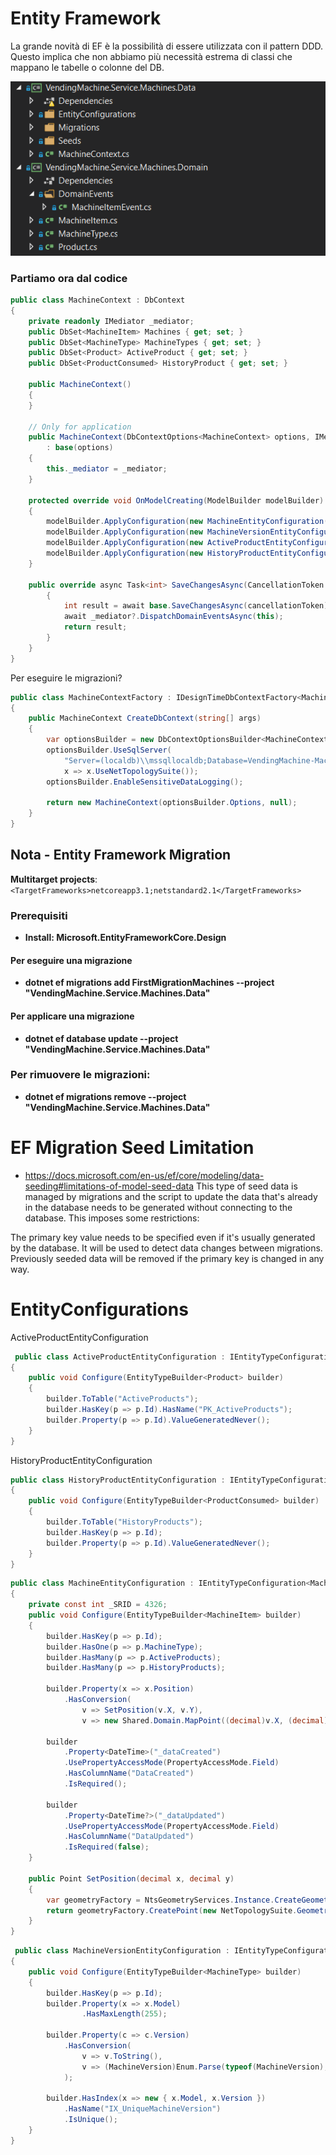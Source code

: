 # Entity Framework
La grande novità di EF è la possibilità di essere utilizzata con il pattern DDD.
Questo implica che non abbiamo più necessità estrema di classi che mappano le tabelle o colonne del DB.

![02-EF](./assets/02-EF.png)

### Partiamo ora dal codice

```cs
public class MachineContext : DbContext
{
    private readonly IMediator _mediator;
    public DbSet<MachineItem> Machines { get; set; }
    public DbSet<MachineType> MachineTypes { get; set; }
    public DbSet<Product> ActiveProduct { get; set; }
    public DbSet<ProductConsumed> HistoryProduct { get; set; }

    public MachineContext()
    {
    }

    // Only for application
    public MachineContext(DbContextOptions<MachineContext> options, IMediator _mediator)
        : base(options)
    {
        this._mediator = _mediator;
    }

    protected override void OnModelCreating(ModelBuilder modelBuilder)
    {
        modelBuilder.ApplyConfiguration(new MachineEntityConfiguration());
        modelBuilder.ApplyConfiguration(new MachineVersionEntityConfiguration());
        modelBuilder.ApplyConfiguration(new ActiveProductEntityConfiguration());
        modelBuilder.ApplyConfiguration(new HistoryProductEntityConfiguration());
    }
    
    public override async Task<int> SaveChangesAsync(CancellationToken cancellationToken = default)
        {
            int result = await base.SaveChangesAsync(cancellationToken);
            await _mediator?.DispatchDomainEventsAsync(this);
            return result;
        }
    }
}
```

Per eseguire le migrazioni?

```cs
public class MachineContextFactory : IDesignTimeDbContextFactory<MachineContext>
{
    public MachineContext CreateDbContext(string[] args)
    {
        var optionsBuilder = new DbContextOptionsBuilder<MachineContext>();
        optionsBuilder.UseSqlServer(
            "Server=(localdb)\\mssqllocaldb;Database=VendingMachine-Machines;Trusted_Connection=True;MultipleActiveResultSets=true",
            x => x.UseNetTopologySuite());
        optionsBuilder.EnableSensitiveDataLogging();

        return new MachineContext(optionsBuilder.Options, null);
    }
}
```

## Nota - Entity Framework Migration
**Multitarget projects**:  
```<TargetFrameworks>netcoreapp3.1;netstandard2.1</TargetFrameworks>```
### Prerequisiti
- **Install: Microsoft.EntityFrameworkCore.Design**
#### Per eseguire una migrazione
- **dotnet ef migrations add FirstMigrationMachines --project "VendingMachine.Service.Machines.Data"**
#### Per applicare una migrazione
- **dotnet ef database update --project "VendingMachine.Service.Machines.Data"**
### Per rimuovere le migrazioni:
- **dotnet ef migrations remove --project "VendingMachine.Service.Machines.Data"**



# EF Migration Seed Limitation
- https://docs.microsoft.com/en-us/ef/core/modeling/data-seeding#limitations-of-model-seed-data
This type of seed data is managed by migrations and the script to update the data that's already in the database needs to be generated without connecting to the database. This imposes some restrictions:

The primary key value needs to be specified even if it's usually generated by the database. It will be used to detect data changes between migrations.
Previously seeded data will be removed if the primary key is changed in any way.


# EntityConfigurations

ActiveProductEntityConfiguration
```cs
 public class ActiveProductEntityConfiguration : IEntityTypeConfiguration<Product>
{
    public void Configure(EntityTypeBuilder<Product> builder)
    {
        builder.ToTable("ActiveProducts");
        builder.HasKey(p => p.Id).HasName("PK_ActiveProducts");
        builder.Property(p => p.Id).ValueGeneratedNever();
    }
}
```
HistoryProductEntityConfiguration
```cs
public class HistoryProductEntityConfiguration : IEntityTypeConfiguration<ProductConsumed>
{
    public void Configure(EntityTypeBuilder<ProductConsumed> builder)
    {
        builder.ToTable("HistoryProducts");
        builder.HasKey(p => p.Id);
        builder.Property(p => p.Id).ValueGeneratedNever();
    }
}
```

```cs
public class MachineEntityConfiguration : IEntityTypeConfiguration<MachineItem>
{
    private const int _SRID = 4326;
    public void Configure(EntityTypeBuilder<MachineItem> builder)
    {
        builder.HasKey(p => p.Id);
        builder.HasOne(p => p.MachineType);
        builder.HasMany(p => p.ActiveProducts);
        builder.HasMany(p => p.HistoryProducts);

        builder.Property(x => x.Position)
            .HasConversion(
                v => SetPosition(v.X, v.Y),
                v => new Shared.Domain.MapPoint((decimal)v.X, (decimal)v.Y));

        builder
            .Property<DateTime>("_dataCreated")
            .UsePropertyAccessMode(PropertyAccessMode.Field)
            .HasColumnName("DataCreated")
            .IsRequired();

        builder
            .Property<DateTime?>("_dataUpdated")
            .UsePropertyAccessMode(PropertyAccessMode.Field)
            .HasColumnName("DataUpdated")
            .IsRequired(false);
    }

    public Point SetPosition(decimal x, decimal y)
    {
        var geometryFactory = NtsGeometryServices.Instance.CreateGeometryFactory(srid: _SRID);
        return geometryFactory.CreatePoint(new NetTopologySuite.Geometries.Coordinate((double)x, (double)y));
    }
}
```

```cs
 public class MachineVersionEntityConfiguration : IEntityTypeConfiguration<MachineType>
{
    public void Configure(EntityTypeBuilder<MachineType> builder)
    {
        builder.HasKey(p => p.Id);
        builder.Property(x => x.Model)
                .HasMaxLength(255);

        builder.Property(c => c.Version)
            .HasConversion(
                v => v.ToString(),
                v => (MachineVersion)Enum.Parse(typeof(MachineVersion), v)
            );

        builder.HasIndex(x => new { x.Model, x.Version })
            .HasName("IX_UniqueMachineVersion")
            .IsUnique();
    }
}
```